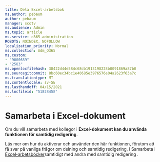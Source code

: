 ```yaml
---
title: Dela Excel-arbetsbok
ms.author: pebaum
author: pebaum
manager: scotv
ms.audience: Admin
ms.topic: article
ms.service: o365-administration
ROBOTS: NOINDEX, NOFOLLOW
localization_priority: Normal
ms.collection: Adm_O365
ms.custom:
- "9000689"
- "2583"
ms.openlocfilehash: 38422d44e584c68db1913198228b0091869a87b0
ms.sourcegitcommit: 8bc60ec34bc1e40685e3976576e04a2623f63a7c
ms.translationtype: MT
ms.contentlocale: sv-SE
ms.lasthandoff: 04/15/2021
ms.locfileid: "51828458"
---
```

# <a name="collaborate-on-excel-documents"></a>Samarbeta i Excel-dokument

Om du vill samarbeta med kollegor i **Excel-dokument kan du använda funktionen för samtidig redigering**. 

Läs mer om hur du aktiverar och använder den här funktionen, förutom att få svar på vanliga frågor om delning och samtidig redigering, i Samarbeta i [Excel-arbetsböcker](https://support.office.com/article/7152aa8b-b791-414c-a3bb-3024e46fb104)samtidigt med andra med samtidig redigering .
